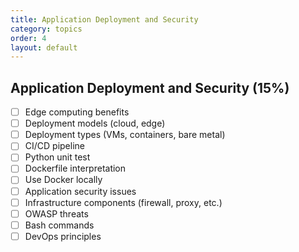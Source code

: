 ```yaml
---
title: Application Deployment and Security
category: topics
order: 4
layout: default
---
```


## Application Deployment and Security (15%)

- [ ] Edge computing benefits  
- [ ] Deployment models (cloud, edge)  
- [ ] Deployment types (VMs, containers, bare metal)  
- [ ] CI/CD pipeline  
- [ ] Python unit test  
- [ ] Dockerfile interpretation  
- [ ] Use Docker locally  
- [ ] Application security issues  
- [ ] Infrastructure components (firewall, proxy, etc.)  
- [ ] OWASP threats  
- [ ] Bash commands  
- [ ] DevOps principles  
